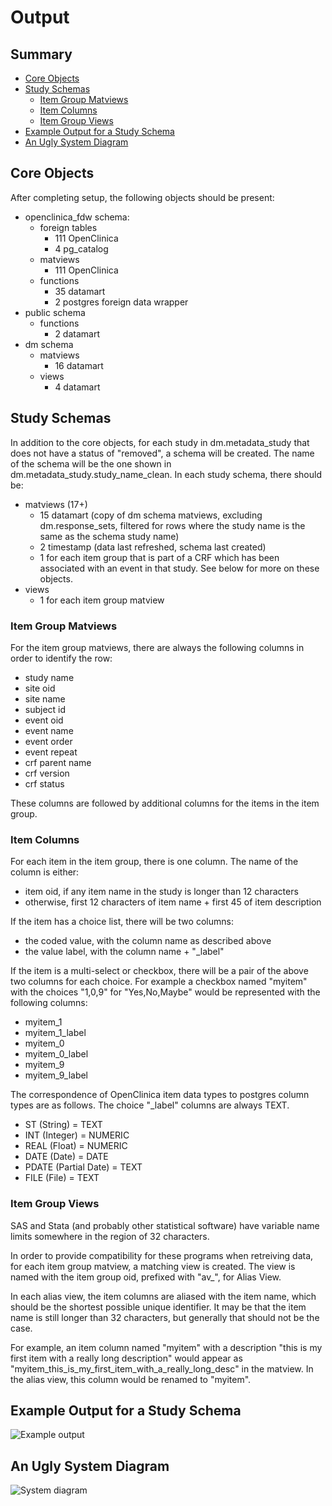 # Output


## Summary
- [Core Objects](#core-objects)
- [Study Schemas](#study-schemas)
  + [Item Group Matviews](#item-group-matviews)
  + [Item Columns](#item-columns)
  + [Item Group Views](#item-group-views)
- [Example Output for a Study Schema](#example-output-for-a-study-schema)
- [An Ugly System Diagram](#an-ugly-system-diagram)


## Core Objects
After completing setup, the following objects should be present:

- openclinica_fdw schema: 
  - foreign tables
    - 111 OpenClinica
    - 4 pg_catalog
  - matviews
    - 111 OpenClinica
  - functions
    - 35 datamart
    - 2 postgres foreign data wrapper
- public schema
  - functions
    - 2 datamart
- dm schema
  - matviews
    - 16 datamart
  - views
    - 4 datamart


## Study Schemas
In addition to the core objects, for each study in dm.metadata_study that does 
not have a status of "removed", a schema will be created. The name of the 
schema will be the one shown in dm.metadata_study.study_name_clean. In each 
study schema, there should be:

- matviews (17+)
  - 15 datamart (copy of dm schema matviews, excluding dm.response_sets, 
    filtered for rows where the study name is the same as the schema study name)
  - 2 timestamp (data last refreshed, schema last created)
  - 1 for each item group that is part of a CRF which has been associated with 
    an event in that study. See below for more on these objects.
- views
  - 1 for each item group matview


### Item Group Matviews
For the item group matviews, there are always the following columns in order to
identify the row:

- study name
- site oid
- site name
- subject id
- event oid
- event name
- event order
- event repeat
- crf parent name
- crf version
- crf status

These columns are followed by additional columns for the items in the item group.


### Item Columns
For each item in the item group, there is one column. The name of the column is 
either:

- item oid, if any item name in the study is longer than 12 characters
- otherwise, first 12 characters of item name + first 45 of item description

If the item has a choice list, there will be two columns:

- the coded value, with the column name as described above
- the value label, with the column name + "_label"

If the item is a multi-select or checkbox, there will be a pair of the above 
two columns for each choice. For example a checkbox named "myitem" with the 
choices "1,0,9" for "Yes,No,Maybe" would be represented with the following 
columns:

- myitem_1
- myitem_1_label
- myitem_0
- myitem_0_label
- myitem_9
- myitem_9_label

The correspondence of OpenClinica item data types to postgres column types are 
as follows. The choice "_label" columns are always TEXT.

- ST (String) = TEXT
- INT (Integer) = NUMERIC
- REAL (Float) = NUMERIC
- DATE (Date) = DATE
- PDATE (Partial Date) = TEXT
- FILE (File) = TEXT


### Item Group Views
SAS and Stata (and probably other statistical software) have variable name 
limits somewhere in the region of 32 characters. 

In order to provide compatibility for these programs when retreiving data, for 
each item group matview, a matching view is created. The view is named with the 
item group oid, prefixed with "av_", for Alias View. 

In each alias view, the item columns are aliased with the item name, which 
should be the shortest possible unique identifier. It may be that the item name 
is still longer than 32 characters, but generally that should not be the case.

For example, an item column named "myitem" with a description "this is my first 
item with a really long description" would appear as 
"myitem_this_is_my_first_item_with_a_really_long_desc" in the matview. In the 
alias view, this column would be renamed to "myitem".


## Example Output for a Study Schema
![Example output](images/example_output_for_a_study.png)


## An Ugly System Diagram
![System diagram](images/sqldatamart_overview.png)